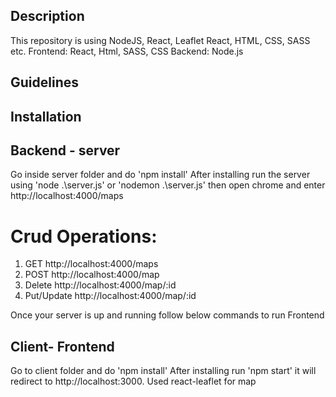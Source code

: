 ## Description

This repository is using NodeJS, React, Leaflet React, HTML, CSS, SASS etc.
Frontend: React, Html, SASS, CSS
Backend: Node.js

## Guidelines
## Installation

## Backend - server
Go inside server folder and do 'npm install'
After installing  run the server using 'node .\server.js' or 'nodemon .\server.js' then open chrome and enter http://localhost:4000/maps

# Crud Operations:
1. GET http://localhost:4000/maps
2. POST http://localhost:4000/map
3. Delete http://localhost:4000/map/:id 
4. Put/Update http://localhost:4000/map/:id 


Once your server is up and running follow below commands to run Frontend

## Client- Frontend 
Go to client folder and do 'npm install'
After installing  run 'npm start' it will redirect to http://localhost:3000. 
Used react-leaflet for map




